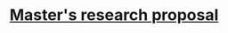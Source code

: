 ---
title: "[Master's research proposal](/files/RowanBrown_MastersProposal_2023.pdf)"
excerpt: "My best guess circa early 2023 on the direction of my MSc research."
collection: works
---